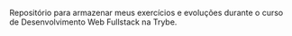 Repositório para armazenar meus exercícios e evoluções durante o curso de Desenvolvimento Web Fullstack na Trybe.
